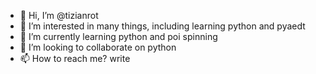 - 👋 Hi, I’m @tizianrot
- 👀 I’m interested in many things, including learning python and pyaedt
- 🌱 I’m currently learning python and poi spinning
- 💞️ I’m looking to collaborate on python
- 📫 How to reach me? write

<!---
tizianrot/tizianrot is a ✨ special ✨ repository because its `README.md` (this file) appears on your GitHub profile.
You can click the Preview link to take a look at your changes.
--->
